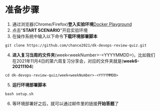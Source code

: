 # 准备步骤
1. 通过浏览器(Chrome/Firefox)**登入实验环境**[Docker Playground](https://katacoda.com/loodse/courses/docker/docker-01-playground)
2. 点击"**START SCENARIO**"开启实验环境
3. 在操作系统中输入以下命令**下载环境部署脚本**
```
git clone https://github.com/chance2021/dk-devops-review-quiz.git
```
4. **进入复习当周的文件夹**(week\<weekNumber>-\<YYYYMMDD>)，比如我们在2021年11月4日的第六周复习分享会，对应的文件夹就是(**week6-20211104**)
```
cd dk-devops-review-quiz/week<weekNumber>-<YYYYMMDD>
```
5. **运行环境部署脚本**
```
bash setup.sh
```
6. 等环境部署好之后，就可以通过邮件里的链接**开始答题**了
